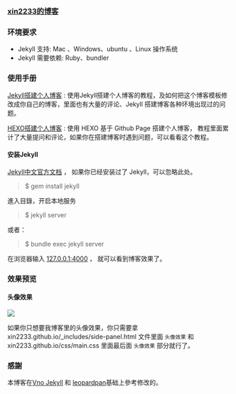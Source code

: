 
### [xin2233的博客](http://xin2233.github.io) 
    

### 环境要求

* Jekyll 支持: Mac 、Windows、ubuntu 、Linux 操作系统                     
* Jekyll 需要依赖: Ruby、bundler

### 使用手册

[Jekyll搭建个人博客](https://xin2233.github.io/2016/10/jekyll_tutorials1/)  :  使用Jekyll搭建个人博客的教程，及如何把这个博客模板修改成你自己的博客，里面也有大量的评论、Jekyll 搭建博客各种环境出现过的问题。

[HEXO搭建个人博客](https://xin2233.github.io/2015/08/HEXO%E6%90%AD%E5%BB%BA%E4%B8%AA%E4%BA%BA%E5%8D%9A%E5%AE%A2/) : 使用 HEXO 基于 Github Page 搭建个人博客， 教程里面累计了大量提问和评论，如果你在搭建博客时遇到问题，可以看看这个教程。 


#### 安装Jekyll

[Jekyll中文官方文档](http://jekyll.bootcss.com/) ， 如果你已经安装过了 Jekyll，可以忽略此处。

> $ gem install jekyll

進入目錄，开启本地服务 

> $ jekyll server

或者：

> $ bundle exec jekyll server

在浏览器输入 [127.0.0.1:4000](127.0.0.1:4000) ， 就可以看到博客效果了。


### 效果预览

#### 头像效果

![](http://xin2233.github.io/images/readme/icon.gif)

如果你只想要我博客里的头像效果，你只需要拿 xin2233.github.io/_includes/side-panel.html 文件里面 `头像效果` 和 xin2233.github.io/css/main.css 里面最后面 `头像效果` 部分就行了。

### 感謝

本博客在[Vno Jekyll](https://github.com/onevcat/vno-jekyll) 和 [leopardpan](https://github.com/leopardpan/leopardpan.github.io/)基础上參考修改的。  
